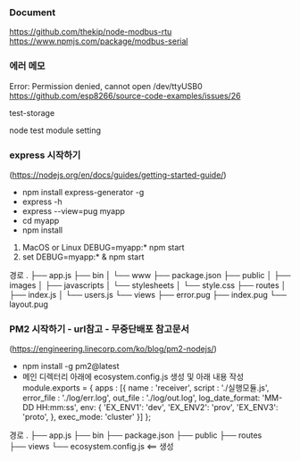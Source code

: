 ### Document
https://github.com/thekip/node-modbus-rtu
https://www.npmjs.com/package/modbus-serial

### 에러 메모
Error: Permission denied, cannot open /dev/ttyUSB0
https://github.com/esp8266/source-code-examples/issues/26


test-storage

node test module setting

### express 시작하기
(https://nodejs.org/en/docs/guides/getting-started-guide/)
- npm install express-generator -g
- express -h
- express --view=pug myapp
- cd myapp
- npm install

1. MacOS or Linux DEBUG=myapp:* npm start
2. set DEBUG=myapp:* & npm start

경로
.
├── app.js
├── bin
│   └── www
├── package.json
├── public
│   ├── images
│   ├── javascripts
│   └── stylesheets
│       └── style.css
├── routes
│   ├── index.js
│   └── users.js
└── views
    ├── error.pug
    ├── index.pug
    └── layout.pug


### PM2 시작하기 - url참고 - 무중단배포 참고문서
(https://engineering.linecorp.com/ko/blog/pm2-nodejs/)
- npm install -g pm2@latest
- 메인 디렉터리 아래에 ecosystem.config.js 생성 및 아래 내용 작성
module.exports = {
  apps : [{
    name   : 'receiver',
    script : './실행모듈.js',
    error_file : './log/err.log',
    out_file : './log/out.log',
    log_date_format: 'MM-DD HH:mm:ss',
    env: {
      'EX_ENV1': 'dev',
      'EX_ENV2': 'prov',
      'EX_ENV3': 'proto',
    },
    exec_mode: 'cluster'
  }]
};

경로
.
├── app.js
├── bin
├── package.json
├── public
├── routes    
├── views
└── ecosystem.config.js    <== 생성